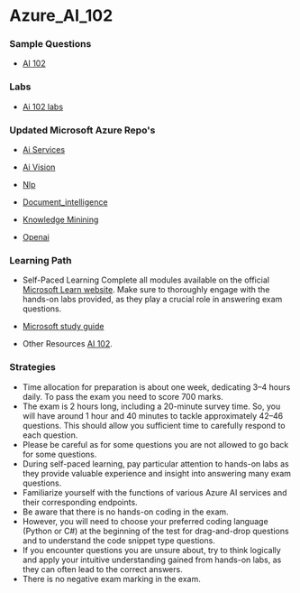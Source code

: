 # Azure_AI_102



### Sample Questions
- [AI 102](https://free-braindumps.com/microsoft/free-ai-102-braindumps.html?p=2)


### Labs
- [Ai 102 labs](https://microsoftlearning.github.io/AI-102-AIEngineer/)


### Updated Microsoft Azure Repo's



- [Ai Services](https://github.com/MicrosoftLearning/mslearn-ai-services)

- [Ai Vision](https://github.com/MicrosoftLearning/mslearn-ai-vision)

- [Nlp](https://github.com/MicrosoftLearning/mslearn-ai-language)

- [Document_intelligence](https://github.com/MicrosoftLearning/mslearn-ai-document-intelligence)

- [Knowledge Minining](https://github.com/MicrosoftLearning/mslearn-knowledge-mining)

- [Openai](https://github.com/MicrosoftLearning/mslearn-openai)




### Learning Path
- Self-Paced Learning
Complete all modules available on the official [Microsoft Learn website](https://learn.microsoft.com/en-us/certifications/exams/ai-102/). Make sure to thoroughly engage with the hands-on labs provided, as they play a crucial role in answering exam questions.

- [Microsoft study guide](https://learn.microsoft.com/en-us/credentials/certifications/resources/study-guides/ai-102)
-  Other Resources
[AI 102](https://www.youtube.com/watch?v=I7fdWafTcPY&t=16s).


### Strategies
- Time allocation for preparation is about one week, dedicating 3–4 hours daily. To pass the exam you need to score 700 marks.
- The exam is 2 hours long, including a 20-minute survey time. So, you will have around 1 hour and 40 minutes to tackle approximately 42–46 questions. This should allow you sufficient time to carefully respond to each question.
- Please be careful as for some questions you are not allowed to go back for some questions.
- During self-paced learning, pay particular attention to hands-on labs as they provide valuable experience and insight into answering many exam questions.
- Familiarize yourself with the functions of various Azure AI services and their corresponding endpoints.
- Be aware that there is no hands-on coding in the exam.
- However, you will need to choose your preferred coding language (Python or C#) at the beginning of the test for drag-and-drop questions and to understand the code snippet type questions.
- If you encounter questions you are unsure about, try to think logically and apply your intuitive understanding gained from hands-on labs, as they can often lead to the correct answers.
- There is no negative exam marking in the exam.
